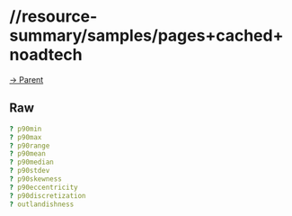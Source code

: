 
# //resource-summary/samples/pages+cached+noadtech

[→ Parent](../..)


## Raw


```yaml
? p90min
? p90max
? p90range
? p90mean
? p90median
? p90stdev
? p90skewness
? p90eccentricity
? p90discretization
? outlandishness

```

